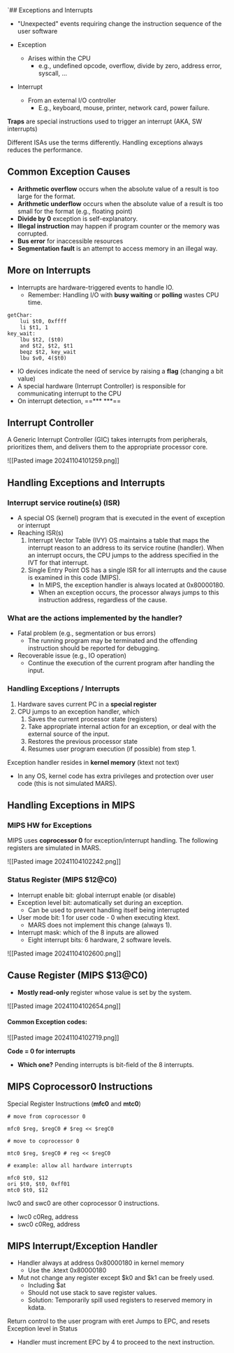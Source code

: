 `## Exceptions and Interrupts

- "Unexpected" events requiring change the instruction sequence of the user software

- Exception
	- Arises within the CPU
		- e.g., undefined opcode, overflow, divide by zero, address error, syscall, ...

- Interrupt
	- From an external I/O controller
		- E.g., keyboard, mouse, printer, network card, power failure.

**Traps** are special instructions used to trigger an interrupt (AKA, SW interrupts)

Different ISAs use the terms differently.
Handling exceptions always reduces the performance.

## Common Exception Causes

- **Arithmetic overflow** occurs when the absolute value of a result is too large for the format.
- **Arithmetic underflow** occurs when the absolute value of a result is too small for the format (e.g., floating point)
- **Divide by 0** exception is self-explanatory.
- **Illegal instruction** may happen if program counter or the memory was corrupted.
- **Bus error** for inaccessible resources
- **Segmentation fault** is an attempt to access memory in an illegal way.

## More on Interrupts

- Interrupts are hardware-triggered events to handle IO.
	- Remember: Handling I/O with **busy waiting** or **polling** wastes CPU time.

```Assembly
getChar:
	lui $t0, 0xffff
	li $t1, 1
key_wait:
	lbu $t2, ($t0)
	and $t2, $t2, $t1
	beqz $t2, key_wait
	lbu $v0, 4($t0)
```

- IO devices indicate the need of service by raising a **flag** (changing a bit value)
- A special hardware (Interrupt Controller) is responsible for communicating interrupt to the CPU
- On interrupt detection, ==*** ***==

## Interrupt Controller

A Generic Interrupt Controller (GIC) takes interrupts from peripherals, prioritizes them, and delivers them to the appropriate processor core.

![[Pasted image 20241104101259.png]]
## Handling Exceptions and Interrupts

### Interrupt service routine(s) (ISR)

- A special OS (kernel) program that is executed in the event of exception or interrupt
- Reaching ISR(s)
	1. Interrupt Vector Table (IVY)
	   OS maintains a table that maps the interrupt reason to an address to its service routine (handler). When an interrupt occurs, the CPU jumps to the address specified in the IVT for that interrupt.
	2. Single Entry Point
	   OS has a single ISR for all interrupts and the cause is examined in this code (MIPS).
	   - In MIPS, the exception handler is always located at 0x80000180.
	   - When an exception occurs, the processor always jumps to this instruction address, regardless of the cause.

### What are the actions implemented by the handler?

- Fatal problem (e.g., segmentation or bus errors)
	- The running program may be terminated and the offending instruction should be reported for debugging.
- Recoverable issue (e.g., IO operation)
	- Continue the execution of the current program after handling the input.

### Handling Exceptions / Interrupts

1. Hardware saves current PC in a **special register**
2. CPU jumps to an exception handler, which
	1. Saves the current processor state (registers)
	2. Take appropriate internal action for an exception, or deal with the external source of the input.
	3. Restores the previous processor state
	4. Resumes user program execution (if possible) from step 1.

Exception handler resides in **kernel memory** (ktext not text)
- In any OS, kernel code has extra privileges and protection over user code (this is not simulated MARS).

## Handling Exceptions in MIPS

### MIPS HW for Exceptions

MIPS uses **coprocessor 0** for exception/interrupt handling.
The following registers are simulated in MARS.

![[Pasted image 20241104102242.png]]

### Status Register (**MIPS $12@C0**)

- Interrupt enable bit: global interrupt enable (or disable)
- Exception level bit: automatically set during an exception.
	- Can be used to prevent handling itself being interrupted
- User mode bit: 1 for user code - 0 when executing ktext.
	- MARS does not implement this change (always 1).
- Interrupt mask: which of the 8 inputs are allowed
	- Eight interrupt bits: 6 hardware, 2 software levels.

![[Pasted image 20241104102600.png]]

## Cause Register (MIPS $13@C0)

- **Mostly read-only** register whose value is set by the system.

![[Pasted image 20241104102654.png]]
#### Common Exception codes:

![[Pasted image 20241104102719.png]]

**Code = 0 for interrupts**
- **Which one?** Pending interrupts is bit-field of the 8 interrupts.

## MIPS Coprocessor0 Instructions

Special Register Instructions (**mfc0** and **mtc0**)

```Assembly
# move from coprocessor 0

mfc0 $reg, $regC0 # $reg << $regC0

# move to coprocessor 0

mtc0 $reg, $regC0 # reg << $regC0

# example: allow all hardware interrupts

mfc0 $t0, $12
ori $t0, $t0, 0xff01
mtc0 $t0, $12
```

lwc0 and swc0 are other coprocessor 0 instructions.
- lwc0 c0Reg, address
- swc0 c0Reg, address

## MIPS Interrupt/Exception Handler

- Handler always at address 0x80000180 in kernel memory
	- Use the .ktext 0x80000180
- Mut not change any register except $k0 and $k1 can be freely used.
	- Including $at
	- Should not use stack to save register values.
	- Solution: Temporarily spill used registers to reserved memory in kdata.

Return control to the user program with eret
Jumps to EPC, and resets Exception level in Status
- Handler must increment EPC by 4 to proceed to the next instruction.


